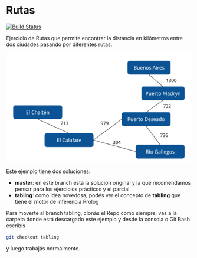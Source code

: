 
# Rutas

[![Build Status](https://travis-ci.org/pdep-utn/eg-rutas-prolog.svg?branch=master)](https://travis-ci.org/pdep-utn/eg-rutas-prolog)

Ejercicio de Rutas que permite encontrar la distancia en kilómetros entre dos ciudades pasando por diferentes rutas.

![image](images/rutas2.png)

Este ejemplo tiene dos soluciones:

- **master**: en este branch está la solución original y la que recomendamos pensar para los ejercicios prácticos y el parcial
- **tabling**: como idea novedosa, podés ver el concepto de **tabling** que tiene el motor de inferencia Prolog

Para moverte al branch tabling, clonás el Repo como siempre, vas a la carpeta donde está descargado este ejemplo y desde la consola o Git Bash escribís

```bash
git checkout tabling
```

y luego trabajás normalmente.